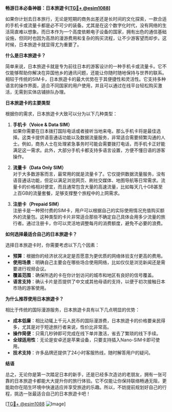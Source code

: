 **畅游日本必备神器：日本旅遊卡[[TG💪+ @esim1088](https://t.me/s/esim1088)]**

如果你计划去日本旅行，无论是短期的商务出差还是长时间的文化探索，一款合适的手机卡或流量卡都是必不可少的装备。尤其是在这个数字化时代，没有网络的生活简直难以想象。而日本作为一个高度依赖电子设备的国家，拥有出色的通信基础设施，但同时也因为高昂的漫游费用和复杂的购买流程，让不少游客望而却步。这时候，日本旅遊卡就显得尤为重要了。

**什么是日本旅遊卡？**

简单来说，日本旅遊卡就是专为前往日本的游客设计的一种手机卡或流量卡。它不仅能够帮助你解决在异国他乡的通讯问题，还能让你随时随地保持与世界的联系。相较于传统的SIM卡，日本旅遊卡的最大优势在于其便捷性和灵活性。它支持多种语言的操作界面，适合不同国家的用户使用，并且可以通过在线平台轻松购买激活，无需到实体店铺排队办理。

**日本旅遊卡的主要类型**

根据你的需求，日本旅遊卡大致可以分为以下几种类型：

1. **手机卡（Voice & Data SIM）**  
   如果你需要在日本拨打国际电话或者接听当地来电，那么手机卡将是最佳选择。这类卡提供语音通话功能以及数据流量服务，非常适合需要频繁沟通的人士。例如，商务人士在处理紧急事务时可能会需要拨打电话，而手机卡正好能满足这一需求。此外，大部分手机卡都支持多语言设置，方便不懂日语的游客操作。

2. **流量卡（Data Only SIM）**  
   对于大多数游客而言，最常用的就是流量卡了。它仅提供数据流量服务，没有语音通话功能，但足以满足浏览网页、刷社交媒体、地图导航等日常需求。流量卡的价格相对便宜，而且通常包含大量的高速流量，比如每天几十GB甚至上百GB的流量套餐，足够支撑整个旅程中的上网需求。

3. **注册卡（Prepaid SIM）**  
   注册卡是一种预付费的SIM卡，用户可以根据自己的实际使用情况充值购买额外的流量包。这种类型的卡片非常适合那些不确定自己具体会用多少流量的旅行者。通过注册卡，你可以灵活地调整每月的消费额度，避免不必要的浪费。

**如何选择最适合自己的日本旅遊卡？**

选择日本旅遊卡时，你需要考虑以下几个因素：

- **预算**：根据你的经济状况决定是否愿意为更优质的网络体验支付更高的费用。
- **使用场景**：明确自己主要会在哪些场合使用网络，比如仅仅是浏览新闻还是需要进行视频会议。
- **覆盖范围**：确保所选的卡在你计划访问的城市和地区有良好的信号覆盖。
- **语言支持**：确认卡片是否提供了中文或其他母语的支持，以便于初次接触日本市场的游客使用。

**为什么推荐使用日本旅遊卡？**

相比于传统的国际漫游服务，日本旅遊卡具有以下几点明显的优势：

- **成本低廉**：相比动辄上千元人民币的国际漫游费，日本旅遊卡的价格要亲民得多，尤其是对于短途旅行者来说，性价比非常高。
- **操作简便**：只需几秒钟即可完成在线下单并激活，省去了繁琐的线下手续。
- **全球适用性**：无论是安卓还是苹果设备，只要支持插入Nano-SIM卡即可使用。
- **技术支持**：许多品牌还提供了24小时客服热线，随时解答用户的疑问。

**结语**

总之，无论你是第一次踏足日本的新手，还是已经多次造访的老朋友，拥有一张可靠的日本旅遊卡都能大大提升你的旅行体验。它不仅能让你保持联络畅通无阻，更能助你在陌生环境中快速适应并享受旅途的乐趣。所以，不妨提前规划好自己的行程，挑选一张最适合自己的日本旅遊卡吧！

[[TG💪+ @esim1088](https://t.me/s/esim1088) ![Image](https://i.postimg.cc/4NQfJmqS/Snipaste-2025-05-13-00-14-12.png)]